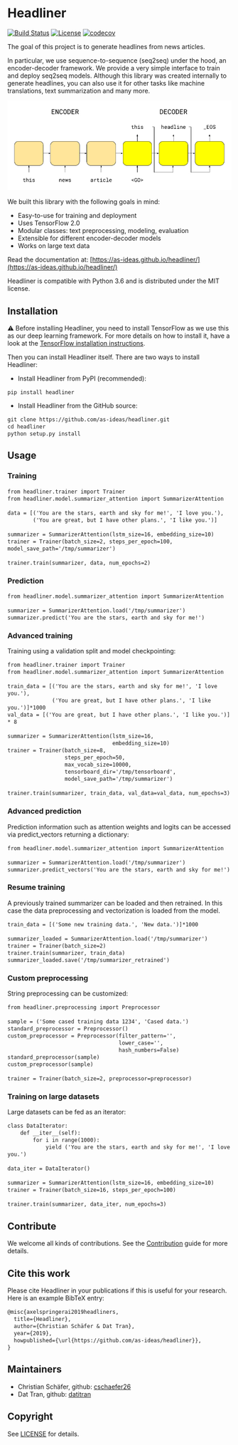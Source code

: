 # Headliner

[![Build Status](https://travis-ci.org/as-ideas/headliner.svg?branch=master)](https://travis-ci.org/as-ideas/headliner)
[![License](https://img.shields.io/badge/License-MIT-blue.svg)](https://github.com/as-ideas/headliner/blob/master/LICENSE)
[![codecov](https://codecov.io/gh/as-ideas/headliner/branch/master/graph/badge.svg)](https://codecov.io/gh/as-ideas/headliner)

The goal of this project is to generate headlines from news articles.

In particular, we use sequence-to-sequence (seq2seq) under the hood, 
an encoder-decoder framework. We provide a very simple interface to train 
and deploy seq2seq models. Although this library was created internally to 
generate headlines, you can also use it for other tasks like machine translations,
text summarization and many more.

![Seq2seq architecture](figures/seq2seq.jpg)

We built this library with the following goals in mind:

* Easy-to-use for training and deployment
* Uses TensorFlow 2.0
* Modular classes: text preprocessing, modeling, evaluation
* Extensible for different encoder-decoder models
* Works on large text data

Read the documentation at: [https://as-ideas.github.io/headliner/](https://as-ideas.github.io/headliner/)

Headliner is compatible with Python 3.6 and is distributed under the MIT license.

## Installation
⚠️ Before installing Headliner, you need to install TensorFlow as we use this as our deep learning framework. For more 
details on how to install it, have a look at the [TensorFlow installation instructions](https://www.tensorflow.org/install/).

Then you can install Headliner itself. There are two ways to install Headliner:

* Install Headliner from PyPI (recommended):
```
pip install headliner
```

* Install Headliner from the GitHub source:
```
git clone https://github.com/as-ideas/headliner.git
cd headliner
python setup.py install
```

## Usage 

### Training

```
from headliner.trainer import Trainer
from headliner.model.summarizer_attention import SummarizerAttention

data = [('You are the stars, earth and sky for me!', 'I love you.'),
        ('You are great, but I have other plans.', 'I like you.')]

summarizer = SummarizerAttention(lstm_size=16, embedding_size=10)
trainer = Trainer(batch_size=2, steps_per_epoch=100, model_save_path='/tmp/summarizer')

trainer.train(summarizer, data, num_epochs=2)
```

### Prediction

```
from headliner.model.summarizer_attention import SummarizerAttention

summarizer = SummarizerAttention.load('/tmp/summarizer')
summarizer.predict('You are the stars, earth and sky for me!')
```

### Advanced training

Training using a validation split and model checkpointing:

```
from headliner.trainer import Trainer
from headliner.model.summarizer_attention import SummarizerAttention

train_data = [('You are the stars, earth and sky for me!', 'I love you.'),
              ('You are great, but I have other plans.', 'I like you.')]*1000
val_data = [('You are great, but I have other plans.', 'I like you.')] * 8

summarizer = SummarizerAttention(lstm_size=16, 
                                 embedding_size=10)
trainer = Trainer(batch_size=8,
                  steps_per_epoch=50,
                  max_vocab_size=10000,
                  tensorboard_dir='/tmp/tensorboard',
                  model_save_path='/tmp/summarizer')

trainer.train(summarizer, train_data, val_data=val_data, num_epochs=3)
```

### Advanced prediction
Prediction information such as attention weights and logits can be accessed via predict_vectors returning a dictionary:
```
from headliner.model.summarizer_attention import SummarizerAttention

summarizer = SummarizerAttention.load('/tmp/summarizer')
summarizer.predict_vectors('You are the stars, earth and sky for me!')
```

### Resume training

A previously trained summarizer can be loaded and then retrained. In this case the data preprocessing and vectorization is loaded from the model.
```
train_data = [('Some new training data.', 'New data.')]*1000

summarizer_loaded = SummarizerAttention.load('/tmp/summarizer')
trainer = Trainer(batch_size=2)
trainer.train(summarizer, train_data)
summarizer_loaded.save('/tmp/summarizer_retrained')
```

### Custom preprocessing

String preprocessing can be customized:
```
from headliner.preprocessing import Preprocessor

sample = ('Some cased training data 1234', 'Cased data.')
standard_preprocessor = Preprocessor()
custom_preprocessor = Preprocessor(filter_pattern='', 
                                   lower_case='', 
                                   hash_numbers=False)
standard_preprocessor(sample)
custom_preprocessor(sample)

trainer = Trainer(batch_size=2, preprocessor=preprocessor)
```

### Training on large datasets

Large datasets can be fed as an iterator:
```
class DataIterator:
    def __iter__(self):
        for i in range(1000):
            yield ('You are the stars, earth and sky for me!', 'I love you.')

data_iter = DataIterator()

summarizer = SummarizerAttention(lstm_size=16, embedding_size=10)
trainer = Trainer(batch_size=16, steps_per_epoch=100)

trainer.train(summarizer, data_iter, num_epochs=3)
```

## Contribute
We welcome all kinds of contributions.
See the [Contribution](CONTRIBUTING.md) guide for more details.

## Cite this work
Please cite Headliner in your publications if this is useful for your research. Here is an example BibTeX entry:
```
@misc{axelspringerai2019headliners,
  title={Headliner},
  author={Christian Schäfer & Dat Tran},
  year={2019},
  howpublished={\url{https://github.com/as-ideas/headliner}},
}
```

## Maintainers
* Christian Schäfer, github: [cschaefer26](https://github.com/cschaefer26)
* Dat Tran, github: [datitran](https://github.com/datitran)

## Copyright

See [LICENSE](LICENSE) for details.